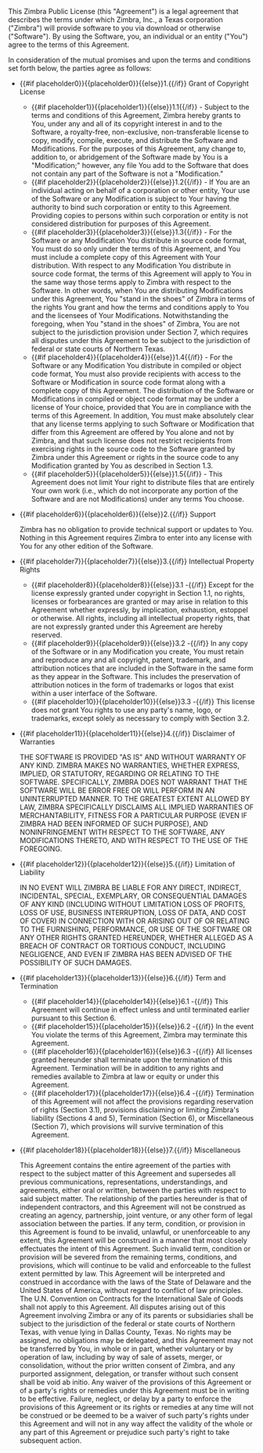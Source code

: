 This Zimbra Public License (this &quot;Agreement&quot;) is a legal agreement that describes the terms under which Zimbra, Inc., a Texas corporation (&quot;Zimbra&quot;) will provide software to you via download or otherwise (&quot;Software&quot;). By using the Software, you, an individual or an entity (&quot;You&quot;) agree to the terms of this Agreement.

In consideration of the mutual promises and upon the terms and conditions set forth below, the parties agree as follows:

* {{#if placeholder0}}{{placeholder0}}{{else}}1.{{/if}} Grant of Copyright License
  * {{#if placeholder1}}{{placeholder1}}{{else}}1.1{{/if}} - Subject to the terms and conditions of this Agreement, Zimbra hereby grants to You, under any and all of its copyright interest in and to the Software, a royalty-free, non-exclusive, non-transferable license to copy, modify, compile, execute, and distribute the Software and Modifications. For the purposes of this Agreement, any change to, addition to, or abridgement of the Software made by You is a &quot;Modification;&quot; however, any file You add to the Software that does not contain any part of the Software is not a &quot;Modification.&quot;
  * {{#if placeholder2}}{{placeholder2}}{{else}}1.2{{/if}} - If You are an individual acting on behalf of a corporation or other entity, Your use of the Software or any Modification is subject to Your having the authority to bind such corporation or entity to this Agreement. Providing copies to persons within such corporation or entity is not considered distribution for purposes of this Agreement.
  * {{#if placeholder3}}{{placeholder3}}{{else}}1.3{{/if}} - For the Software or any Modification You distribute in source code format, You must do so only under the terms of this Agreement, and You must include a complete copy of this Agreement with Your distribution. With respect to any Modification You distribute in source code format, the terms of this Agreement will apply to You in the same way those terms apply to Zimbra with respect to the Software. In other words, when You are distributing Modifications under this Agreement, You &quot;stand in the shoes&quot; of Zimbra in terms of the rights You grant and how the terms and conditions apply to You and the licensees of Your Modifications. Notwithstanding the foregoing, when You &quot;stand in the shoes&quot; of Zimbra, You are not subject to the jurisdiction provision under Section 7, which requires all disputes under this Agreement to be subject to the jurisdiction of federal or state courts of Northern Texas.
  * {{#if placeholder4}}{{placeholder4}}{{else}}1.4{{/if}} - For the Software or any Modification You distribute in compiled or object code format, You must also provide recipients with access to the Software or Modification in source code format along with a complete copy of this Agreement. The distribution of the Software or Modifications in compiled or object code format may be under a license of Your choice, provided that You are in compliance with the terms of this Agreement. In addition, You must make absolutely clear that any license terms applying to such Software or Modification that differ from this Agreement are offered by You alone and not by Zimbra, and that such license does not restrict recipients from exercising rights in the source code to the Software granted by Zimbra under this Agreement or rights in the source code to any Modification granted by You as described in Section 1.3.
  * {{#if placeholder5}}{{placeholder5}}{{else}}1.5{{/if}} - This Agreement does not limit Your right to distribute files that are entirely Your own work (i.e., which do not incorporate any portion of the Software and are not Modifications) under any terms You choose.

* {{#if placeholder6}}{{placeholder6}}{{else}}2.{{/if}} Support

  Zimbra has no obligation to provide technical support or updates to You. Nothing in this Agreement requires Zimbra to enter into any license with You for any other edition of the Software.

* {{#if placeholder7}}{{placeholder7}}{{else}}3.{{/if}} Intellectual Property Rights
  * {{#if placeholder8}}{{placeholder8}}{{else}}3.1 -{{/if}} Except for the license expressly granted under copyright in Section 1.1, no rights, licenses or forbearances are granted or may arise in relation to this Agreement whether expressly, by implication, exhaustion, estoppel or otherwise. All rights, including all intellectual property rights, that are not expressly granted under this Agreement are hereby reserved.
  * {{#if placeholder9}}{{placeholder9}}{{else}}3.2 -{{/if}} In any copy of the Software or in any Modification you create, You must retain and reproduce any and all copyright, patent, trademark, and attribution notices that are included in the Software in the same form as they appear in the Software. This includes the preservation of attribution notices in the form of trademarks or logos that exist within a user interface of the Software.
  * {{#if placeholder10}}{{placeholder10}}{{else}}3.3 -{{/if}} This license does not grant You rights to use any party's name, logo, or trademarks, except solely as necessary to comply with Section 3.2.

* {{#if placeholder11}}{{placeholder11}}{{else}}4.{{/if}} Disclaimer of Warranties

  THE SOFTWARE IS PROVIDED &quot;AS IS&quot; AND WITHOUT WARRANTY OF ANY KIND. ZIMBRA MAKES NO WARRANTIES, WHETHER EXPRESS, IMPLIED, OR STATUTORY, REGARDING OR RELATING TO THE SOFTWARE. SPECIFICALLY, ZIMBRA DOES NOT WARRANT THAT THE SOFTWARE WILL BE ERROR FREE OR WILL PERFORM IN AN UNINTERRUPTED MANNER. TO THE GREATEST EXTENT ALLOWED BY LAW, ZIMBRA SPECIFICALLY DISCLAIMS ALL IMPLIED WARRANTIES OF MERCHANTABILITY, FITNESS FOR A PARTICULAR PURPOSE (EVEN IF ZIMBRA HAD BEEN INFORMED OF SUCH PURPOSE), AND NONINFRINGEMENT WITH RESPECT TO THE SOFTWARE, ANY MODIFICATIONS THERETO, AND WITH RESPECT TO THE USE OF THE FOREGOING.

* {{#if placeholder12}}{{placeholder12}}{{else}}5.{{/if}} Limitation of Liability

  IN NO EVENT WILL ZIMBRA BE LIABLE FOR ANY DIRECT, INDIRECT, INCIDENTAL, SPECIAL, EXEMPLARY, OR CONSEQUENTIAL DAMAGES OF ANY KIND (INCLUDING WITHOUT LIMITATION LOSS OF PROFITS, LOSS OF USE, BUSINESS INTERRUPTION, LOSS OF DATA, AND COST OF COVER) IN CONNECTION WITH OR ARISING OUT OF OR RELATING TO THE FURNISHING, PERFORMANCE, OR USE OF THE SOFTWARE OR ANY OTHER RIGHTS GRANTED HEREUNDER, WHETHER ALLEGED AS A BREACH OF CONTRACT OR TORTIOUS CONDUCT, INCLUDING NEGLIGENCE, AND EVEN IF ZIMBRA HAS BEEN ADVISED OF THE POSSIBILITY OF SUCH DAMAGES.

* {{#if placeholder13}}{{placeholder13}}{{else}}6.{{/if}} Term and Termination
  * {{#if placeholder14}}{{placeholder14}}{{else}}6.1 -{{/if}} This Agreement will continue in effect unless and until terminated earlier pursuant to this Section 6.
  * {{#if placeholder15}}{{placeholder15}}{{else}}6.2 -{{/if}} In the event You violate the terms of this Agreement, Zimbra may terminate this Agreement.
  * {{#if placeholder16}}{{placeholder16}}{{else}}6.3 -{{/if}} All licenses granted hereunder shall terminate upon the termination of this Agreement. Termination will be in addition to any rights and remedies available to Zimbra at law or equity or under this Agreement.
  * {{#if placeholder17}}{{placeholder17}}{{else}}6.4 -{{/if}} Termination of this Agreement will not affect the provisions regarding reservation of rights (Section 3.1), provisions disclaiming or limiting Zimbra's liability (Sections 4 and 5), Termination (Section 6), or Miscellaneous (Section 7), which provisions will survive termination of this Agreement.

* {{#if placeholder18}}{{placeholder18}}{{else}}7.{{/if}} Miscellaneous

  This Agreement contains the entire agreement of the parties with respect to the subject matter of this Agreement and supersedes all previous communications, representations, understandings, and agreements, either oral or written, between the parties with respect to said subject matter. The relationship of the parties hereunder is that of independent contractors, and this Agreement will not be construed as creating an agency, partnership, joint venture, or any other form of legal association between the parties. If any term, condition, or provision in this Agreement is found to be invalid, unlawful, or unenforceable to any extent, this Agreement will be construed in a manner that most closely effectuates the intent of this Agreement. Such invalid term, condition or provision will be severed from the remaining terms, conditions, and provisions, which will continue to be valid and enforceable to the fullest extent permitted by law. This Agreement will be interpreted and construed in accordance with the laws of the State of Delaware and the United States of America, without regard to conflict of law principles. The U.N. Convention on Contracts for the International Sale of Goods shall not apply to this Agreement. All disputes arising out of this Agreement involving Zimbra or any of its parents or subsidiaries shall be subject to the jurisdiction of the federal or state courts of Northern Texas, with venue lying in Dallas County, Texas. No rights may be assigned, no obligations may be delegated, and this Agreement may not be transferred by You, in whole or in part, whether voluntary or by operation of law, including by way of sale of assets, merger, or consolidation, without the prior written consent of Zimbra, and any purported assignment, delegation, or transfer without such consent shall be void ab initio. Any waiver of the provisions of this Agreement or of a party's rights or remedies under this Agreement must be in writing to be effective. Failure, neglect, or delay by a party to enforce the provisions of this Agreement or its rights or remedies at any time will not be construed or be deemed to be a waiver of such party's rights under this Agreement and will not in any way affect the validity of the whole or any part of this Agreement or prejudice such party's right to take subsequent action.